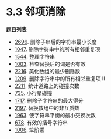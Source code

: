 # 3.3 邻项消除

**题目列表**

- [2696](https://leetcode.cn/problems/minimum-string-length-after-removing-substrings/description/). 删除子串后的字符串最小长度
- [1047](https://leetcode.cn/problems/remove-all-adjacent-duplicates-in-string/description/). 删除字符串中的所有相邻重复项
- [1544](https://leetcode.cn/problems/make-the-string-great/description/). 整理字符串
- [1003](https://leetcode.cn/problems/check-if-word-is-valid-after-substitutions/description/). 检查替换后的词是否有效
- [2216](https://leetcode.cn/problems/minimum-deletions-to-make-array-beautiful/description/). 美化数组的最少删除数
- [1209](https://leetcode.cn/problems/remove-all-adjacent-duplicates-in-string-ii/description/). 删除字符串中的所有相邻重复项 II
- [2211](https://leetcode.cn/problems/count-collisions-on-a-road/description/). 统计道路上的碰撞次数
- [735](https://leetcode.cn/problems/asteroid-collision/description/). 小行星碰撞
- [1717](https://leetcode.cn/problems/maximum-score-from-removing-substrings/description/). 删除子字符串的最大得分
- [2197](https://leetcode.cn/problems/replace-non-coprime-numbers-in-array/description/). 替换数组中的非互质数
- [1963](https://leetcode.cn/problems/minimum-number-of-swaps-to-make-the-string-balanced/description/). 使字符串平衡的最小交换次数
- [678](https://leetcode.cn/problems/valid-parenthesis-string/description/). 有效的括号字符串
- [1006](https://leetcode.cn/problems/clumsy-factorial/description/). 笨阶乘
